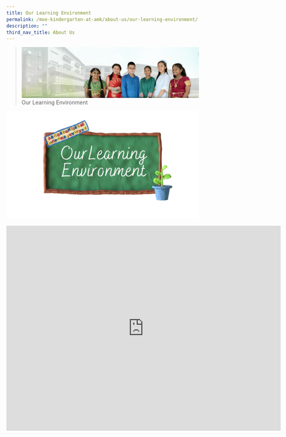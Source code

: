 ```yaml
---
title: Our Learning Environment
permalink: /moe-kindergarten-at-amk/about-us/our-learning-environment/
description: ""
third_nav_title: About Us
---
```

>![](/images/About%20Us/banner2-with%20bg.jpg)
>Our Learning Environment

![](/images/MOE%20Kindergarten/Our%20Learning%20Envt.jpg)

<iframe width="718" height="536" src="https://www.youtube.com/embed/mU-DUrbCcBU" title="MK@AMK Learning Environment" frameborder="0" allow="accelerometer; autoplay; clipboard-write; encrypted-media; gyroscope; picture-in-picture; web-share" allowfullscreen></iframe>